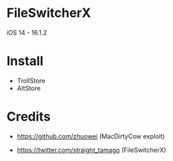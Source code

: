 # FileSwitcherX

iOS 14 - 16.1.2

# Install
- TrollStore
- AltStore

# Credits
- https://github.com/zhuowei (MacDirtyCow exploit)

- https://twitter.com/straight_tamago (FileSwitcherX)
